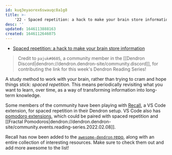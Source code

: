 ```yaml
---
id: kuq3eyaorex6swauqc8a1g8
title: >-
    '22 - Spaced repetition: a hack to make your brain store information'
desc: ''
updated: 1646113888163
created: 1646112646075
---
```


- [Spaced repetition: a hack to make your brain store information](https://www.theguardian.com/education/2016/jan/23/spaced-repetition-a-hack-to-make-your-brain-store-information)

> Credit to `pajuk#0605`, a community member in the [[Dendron Discord|dendron://dendron.dendron-site/community.discord]], for contributing the link for this week's Dendron Reading Series!

A study method to work with your brain, rather than trying to cram and hope things stick: _spaced repetition._ This means periodically revisiting what you want to learn, over time, as a way of transforming information into long-term knowledge.

Some members of the community have been playing with [Recall](https://marketplace.visualstudio.com/items?itemName=frenya.vscode-recall), a VS Code extension, for spaced repetition in their Dendron setup. VS Code also has [pomodoro extensions](https://marketplace.visualstudio.com/search?term=pomodoro&target=VSCode&category=All%20categories&sortBy=Relevance), which could be paired with spaced repetition and [[Fractal Pomodoros|dendron://dendron.dendron-site/community.events.reading-series.2022.02.08]].

Recall has now been added to the [`awesome-dendron` repo](https://github.com/dendronhq/awesome-dendron/), along with an entire collection of interesting resources. Make sure to check them out and add more awesome to the list!
